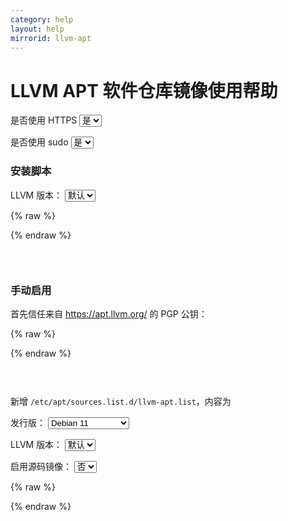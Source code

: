 ```yaml
---
category: help
layout: help
mirrorid: llvm-apt
---
```


# LLVM APT 软件仓库镜像使用帮助

<form class="form-inline">
<div class="form-group">
	<label>是否使用 HTTPS</label>
	<select id="http-select" class="form-control content-select" data-target="#content-0,#content-1,#content-2">
	  <option data-http_protocol="https://" selected>是</option>
	  <option data-http_protocol="http://">否</option>
	</select>
</div>
</form>


<form class="form-inline">
<div class="form-group">
	<label>是否使用 sudo</label>
	<select id="sudo-select" class="form-control content-select" data-target="#content-0,#content-1,#content-2">
	  <option data-sudo="sudo " selected>是</option>
	  <option data-sudo="">否</option>
	</select>
</div>
</form>



### 安装脚本



<form class="form-inline">
<div class="form-group">
  <label>LLVM 版本：</label>
    <select id="select-0-0" class="form-control content-select" data-target="#content-0">
      <option data-version="" selected>默认</option>
      <option data-version="15">15</option>
      <option data-version="14">14</option>
      <option data-version="13">13</option>
      <option data-version="12">12</option>
      <option data-version="11">11</option>
    </select>
</div>
</form>

{% raw %}
<script id="template-0" type="x-tmpl-markup">
# 下载脚本
wget {{http_protocol}}{{mirror}}/llvm.sh
chmod +x llvm.sh
{{sudo}}./llvm.sh {{version}} all -m {{http_protocol}}{{mirror}}
</script>
{% endraw %}

<p></p>

<pre>
<code id="content-0" data-template="#template-0" data-select="#http-select,#sudo-select,#select-0-0">
</code>
</pre>


### 手动启用

首先信任来自 https://apt.llvm.org/ 的 PGP 公钥：



{% raw %}
<script id="template-1" type="x-tmpl-markup">
wget -O - https://apt.llvm.org/llvm-snapshot.gpg.key | {{sudo}}apt-key add -
</script>
{% endraw %}

<p></p>

<pre>
<code id="content-1" data-template="#template-1" data-select="#http-select,#sudo-select">
</code>
</pre>


新增 `/etc/apt/sources.list.d/llvm-apt.list`，内容为



<form class="form-inline">
<div class="form-group">
  <label>发行版：</label>
    <select id="select-2-0" class="form-control content-select" data-target="#content-2">
      <option data-release_name="bullseye" selected>Debian 11</option>
      <option data-release_name="buster">Debian 10</option>
      <option data-release_name="jammy">Ubuntu 22.04 LTS</option>
      <option data-release_name="focal">Ubuntu 20.04 LTS</option>
      <option data-release_name="bionic">Ubuntu 18.04 LTS</option>
    </select>
</div>
</form>

<form class="form-inline">
<div class="form-group">
  <label>LLVM 版本：</label>
    <select id="select-2-1" class="form-control content-select" data-target="#content-2">
      <option data-version="" selected>默认</option>
      <option data-version="-16">16</option>
      <option data-version="-15">15</option>
      <option data-version="-14">14</option>
      <option data-version="-13">13</option>
      <option data-version="-12">12</option>
      <option data-version="-11">11</option>
    </select>
</div>
</form>

<form class="form-inline">
<div class="form-group">
  <label>启用源码镜像：</label>
    <select id="select-2-2" class="form-control content-select" data-target="#content-2">
      <option data-enable_source="# " selected>否</option>
      <option data-enable_source="">是</option>
    </select>
</div>
</form>

{% raw %}
<script id="template-2" type="x-tmpl-markup">
# 默认注释了源码镜像以提高 apt update 速度，如有需要可自行取消注释
deb {{http_protocol}}{{mirror}}/{{release_name}}/ llvm-toolchain-{{release_name}}{{version}} main
{{enable_source}}deb-src {{http_protocol}}{{mirror}}/{{release_name}}/ llvm-toolchain-{{release_name}}{{version}} main
</script>
{% endraw %}

<p></p>

<pre>
<code id="content-2" data-template="#template-2" data-select="#http-select,#sudo-select,#select-2-0,#select-2-1,#select-2-2">
</code>
</pre>



